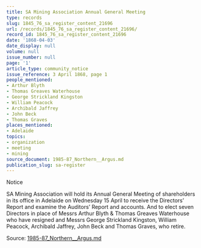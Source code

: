 ```yaml
---
title: SA Mining Association Annual General Meeting
type: records
slug: 1845_76_sa_register_content_21696
url: /records/1845_76_sa_register_content_21696/
record_id: 1845_76_sa_register_content_21696
date: '1868-04-03'
date_display: null
volume: null
issue_number: null
page: '1'
article_type: community_notice
issue_reference: 3 April 1868, page 1
people_mentioned:
- Arthur Blyth
- Thomas Greaves Waterhouse
- George Strickland Kingston
- William Peacock
- Archibald Jaffrey
- John Beck
- Thomas Graves
places_mentioned:
- Adelaide
topics:
- organization
- meeting
- mining
source_document: 1985-87_Northern__Argus.md
publication_slug: sa-register
---
```


Notice

SA Mining Association will hold its Annual General Meeting of shareholders in its office in Adelaide on Wednesday 15 April to receive the Directors’ Report and examine the Auditors’ Report and accounts.  And to elect seven Directors in place of Messrs Arthur Blyth & Thomas Greaves Waterhouse who have resigned and Messrs George Strickland Kingston, William Peacock, Archibald Jaffrey, John Beck and Thomas Graves, who retire.

Source: [1985-87_Northern__Argus.md](/downloads/markdown/1985-87_Northern__Argus.md)
